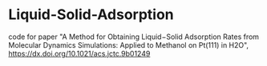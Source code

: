# Liquid-Solid-Adsorption
code for paper "A Method for Obtaining Liquid−Solid Adsorption Rates from Molecular Dynamics Simulations: Applied to Methanol on Pt(111) in H2O", https://dx.doi.org/10.1021/acs.jctc.9b01249 
